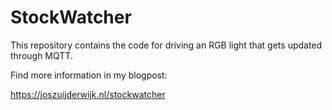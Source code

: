 # StockWatcher

This repository contains the code for driving an RGB light that gets updated through MQTT.

Find more information in my blogpost:

https://joszuijderwijk.nl/stockwatcher
